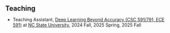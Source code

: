 <h1 id="teaching"></h1>

<h2 style="margin: 60px 0px 10px;">Teaching</h2>

<ul>
  <li>
    Teaching Assistant, <a href="https://engineeringonline.ncsu.edu/online-courses/fall-2023/csc-591-607-deep-learning-beyond-accuracy/">Deep Learning Beyond Accuracy (CSC 591/791, ECE 591)</a> at <a href="https://www.ncsu.edu/">NC State University</a>, 
    2024 Fall, 2025 Spring, 2025 Fall
  </li>
</ul>
